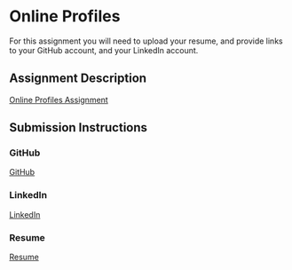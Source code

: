 # Online Profiles
For this assignment you will need to upload your resume, and provide links to your GitHub account, and your LinkedIn account.

## Assignment Description
[Online Profiles Assignment](https://education.launchcode.org/liftoff/assignments/online-profiles/)

## Submission Instructions

### GitHub
[GitHub](https://github.com/noragharris)

### LinkedIn
[LinkedIn](https://www.linkedin.com/in/nora-harris-0a187165/)

### Resume
[Resume](/NoraHarris_ResumeFeb2018)
